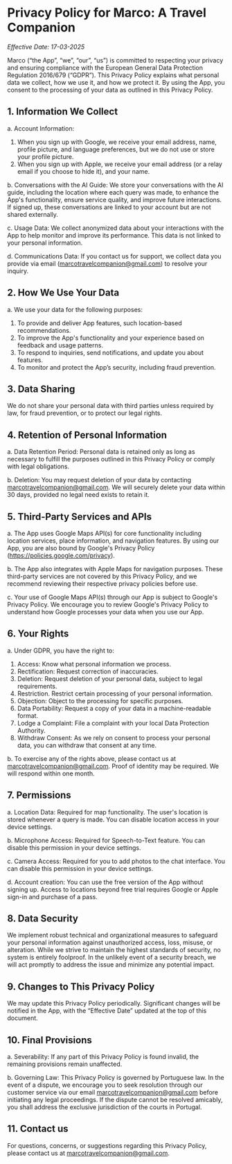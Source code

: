 # Privacy Policy for Marco: A Travel Companion

*Effective Date: 17-03-2025*

Marco (“the App”, “we”, “our”, “us”) is committed to respecting your privacy and ensuring compliance with the European General Data Protection Regulation 2016/679 (“GDPR”). This Privacy Policy explains what personal data we collect, how we use it, and how we protect it. By using the App, you consent to the processing of your data as outlined in this Privacy Policy.

## 1. Information We Collect

a. Account Information:
1. When you sign up with Google, we receive your email address, name, profile picture, and language preferences, but we do not use or store your profile picture.
2. When you sign up with Apple, we receive your email address (or a relay email if you choose to hide it), and your name.

b. Conversations with the AI Guide: We store your conversations with the AI guide, including the location where each query was made, to enhance the App's functionality, ensure service quality, and improve future interactions. If signed up, these conversations are linked to your account but are not shared externally.

c. Usage Data: We collect anonymized data about your interactions with the App to help monitor and improve its performance. This data is not linked to your personal information.

d. Communications Data: If you contact us for support, we collect data you provide via email ([marcotravelcompanion@gmail.com](mailto:marcotravelcompanion@gmail.com)) to resolve your inquiry.



## 2. How We Use Your Data
a. We use your data for the following purposes:
1. To provide and deliver App features, such location-based recommendations.
2. To improve the App's functionality and your experience based on feedback and usage patterns.
3. To respond to inquiries, send notifications, and update you about features.
4. To monitor and protect the App’s security, including fraud prevention.



## 3. Data Sharing
We do not share your personal data with third parties unless required by law, for fraud prevention, or to protect our legal rights.



## 4. Retention of Personal Information

a. Data Retention Period: Personal data is retained only as long as necessary to fulfill the purposes outlined in this Privacy Policy or comply with legal obligations.

b. Deletion: You may request deletion of your data by contacting [marcotravelcompanion@gmail.com](mailto:marcotravelcompanion@gmail.com). We will securely delete your data within 30 days, provided no legal need exists to retain it.



## 5. Third-Party Services and APIs
a. The App uses Google Maps API(s) for core functionality including location services, place information, and navigation features. By using our App, you are also bound by Google's Privacy Policy (https://policies.google.com/privacy).

b. The App also integrates with Apple Maps for navigation purposes. These third-party services are not covered by this Privacy Policy, and we recommend reviewing their respective privacy policies before use.

c. Your use of Google Maps API(s) through our App is subject to Google's Privacy Policy. We encourage you to review Google's Privacy Policy to understand how Google processes your data when you use our App.



## 6. Your Rights
a. Under GDPR, you have the right to:
1. Access: Know what personal information we process.
2. Rectification: Request correction of inaccuracies.
3. Deletion: Request deletion of your personal data, subject to legal requirements.
4. Restriction. Restrict certain processing of your personal information.
5. Objection: Object to the processing for specific purposes.
6. Data Portability: Request a copy of your data in a machine-readable format.
7. Lodge a Complaint: File a complaint with your local Data Protection Authority. 
8. Withdraw Consent: As we rely on consent to process your personal data, you can withdraw that consent at any time.

b. To exercise any of the rights above, please contact us at [marcotravelcompanion@gmail.com](mailto:marcotravelcompanion@gmail.com). Proof of identity may be required. We will respond within one month.



## 7. Permissions

a. Location Data: Required for map functionality. The user's location is stored whenever a query is made. You can disable location access in your device settings.

b. Microphone Access: Required for Speech-to-Text feature. You can disable this permission in your device settings.

c. Camera Access: Required for you to add photos to the chat interface. You can disable this permission in your device settings.

d. Account creation: You can use the free version of the App without signing up. Access to locations beyond free trial requires Google or Apple sign-in and purchase of a pass.



## 8. Data Security
We implement robust technical and organizational measures to safeguard your personal information against unauthorized access, loss, misuse, or alteration. While we strive to maintain the highest standards of security, no system is entirely foolproof. In the unlikely event of a security breach, we will act promptly to address the issue and minimize any potential impact.



## 9. Changes to This Privacy Policy
We may update this Privacy Policy periodically. Significant changes will be notified in the App, with the “Effective Date” updated at the top of this document.



## 10. Final Provisions

a. Severability: If any part of this Privacy Policy is found invalid, the remaining provisions remain unaffected. 

b. Governing Law: This Privacy Policy is governed by Portuguese law. In the event of a dispute, we encourage you to seek resolution through our customer service via our email [marcotravelcompanion@gmail.com](mailto:marcotravelcompanion@gmail.com) before initiating any legal proceedings. If the dispute cannot be resolved amicably, you shall address the exclusive jurisdiction of the courts in Portugal.



## 11. Contact us
For questions, concerns, or suggestions regarding this Privacy Policy, please contact us at [marcotravelcompanion@gmail.com](mailto:marcotravelcompanion@gmail.com).
